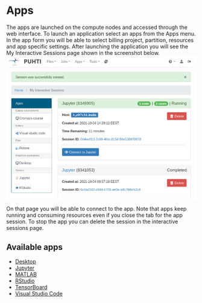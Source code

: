# Apps

The apps are launched on the compute nodes and accessed through the web interface.
To launch an application select an apps from the Apps menu.
In the app form you will be able to select billing project, partition, resources and app specific settings.
After launching the application you will see the My Interactive Sessions page shown in the screenshot below.
![](../../img/ood-interactive-sessions.png)

On that page you will be able to connect to the app.
Note that apps keep running and consuming resources even if you close the tab for the app session.
To stop the app you can delete the session in the interactive sessions page.

## Available apps
 - [Desktop](./desktop.md)
 - [Jupyter](./jupyter.md)
 - [MATLAB](./matlab.md)
 - [RStudio](./rstudio.md)
 - [TensorBoard](./tensorboard.md)
 - [Visual Studio Code](./vscode.md)
